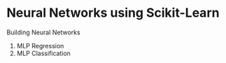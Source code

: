 # Neural Networks using Scikit-Learn
Building Neural Networks

1. MLP Regression
2. MLP Classification
